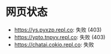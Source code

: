 # 网页状态
- https://ys.pyxzp.repl.co: 失败 (403)
- https://ypto.tnpyv.repl.co: 失败 (403)
- https://chatai.cokio.repl.co: 失败
